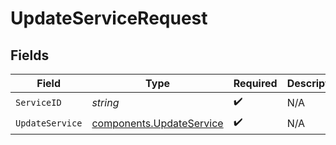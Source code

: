 # UpdateServiceRequest


## Fields

| Field                                                                | Type                                                                 | Required                                                             | Description                                                          |
| -------------------------------------------------------------------- | -------------------------------------------------------------------- | -------------------------------------------------------------------- | -------------------------------------------------------------------- |
| `ServiceID`                                                          | *string*                                                             | :heavy_check_mark:                                                   | N/A                                                                  |
| `UpdateService`                                                      | [components.UpdateService](../../models/components/updateservice.md) | :heavy_check_mark:                                                   | N/A                                                                  |